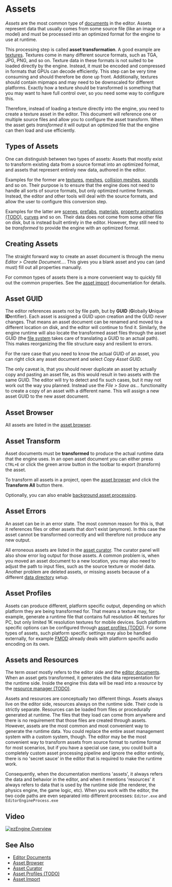# Assets

*Assets* are the most common type of [documents](../editor/editor-documents.md) in the editor. Assets represent data that usually comes from some source file (like an image or a model) and must be processed into an optimized format for the engine to use at runtime.

This processing step is called **asset transformation**. A good example are [textures](../graphics/textures-overview.md). Textures come in many different source formats, such as TGA, JPG, PNG, and so on. Texture data in these formats is not suited to be loaded directly by the engine. Instead, it must be encoded and compressed in formats that GPUs can decode efficiently. This step can be very time consuming and should therefore be done up front. Additionally, textures should contain mipmaps and may need to be downscaled for different platforms. Exactly how a texture should be transformed is something that you may want to have full control over, so you need some way to configure this.

Therefore, instead of loading a texture directly into the engine, you need to create a texture asset in the editor. This document will reference one or multiple source files and allow you to configure the asset transform. When the asset gets *transformed* it will output an optimized file that the engine can then load and use efficiently.

## Types of Assets

One can distinguish between two types of assets: Assets that mostly exist to transform existing data from a source format into an optimized format, and assets that represent entirely new data, authored in the editor.

Examples for the former are [textures](../graphics/textures-overview.md), [meshes](../graphics/meshes/mesh-asset.md), [collision meshes](../physics/physx/collision-shapes/physx-collision-meshes.md), [sounds](../sound/sound-overview.md) and so on. Their purpose is to ensure that the engine does not need to handle all sorts of source formats, but only optimized runtime formats. Instead, the editor and other tools will deal with the source formats, and allow the user to configure this conversion step.

Examples for the latter are [scenes](../scenes/scene-editing.md), [prefabs](../prefabs/prefabs-overview.md), [materials](../materials/materials-overview.md), [property animations (TODO)](../animation/property-animation/property-animation-overview.md), [curves](../animation/common/curves.md) and so on. Their data does not come from some other file on disk, but is instead built entirely in the editor. However, they still need to be *transformed* to provide the engine with an optimized format.

## Creating Assets

The straight forward way to create an asset document is through the menu *Editor > Create Document...*. This gives you a blank asset and you can (and must) fill out all properties manually.

For common types of assets there is a more convenient way to quickly fill out the common properties. See the [asset import](import-assets.md) documentation for details.

## Asset GUID

The editor references assets not by file path, but by **GUID** (**G**lobally **U**nique **ID**entifier). Each asset is assigned a GUID upon creation and the GUID never changes. That means an asset document can be renamed and moved to a different location on disk, and the editor will continue to find it. Similarly, the engine runtime will also locate the transformed asset files through the asset GUID (the [file system](../runtime/filesystem.md) takes care of translating a GUID to an actual path). This makes reorganizing the file structure easy and resilient to errors.

For the rare case that you need to know the actual GUID of an asset, you can right click any asset document and select *Copy Asset GUID*.

The only caveat is, that you should never duplicate an asset by actually copy and pasting an asset file, as this would result in two assets with the same GUID. The editor will try to detect and fix such cases, but it may not work out the way you planned. Instead use the *File > Save as...* functionality to create a copy of an asset with a different name. This will assign a new asset GUID to the new asset document.

## Asset Browser

All assets are listed in the [asset browser](asset-browser.md).

## Asset Transform

Asset documents must be **transformed** to produce the actual runtime data that the engine uses. In an open asset document you can either press `CTRL+E` or click the green arrow button in the toolbar to export (transform) the asset.

To transform all assets in a project, open the [asset browser](asset-browser.md) and click the **Transform All** button there.

Optionally, you can also enable [background asset processing](asset-browser.md#background-processing-and-transform-state).

## Asset Errors

An asset can be in an error state. The most common reason for this is, that it references files or other assets that don't exist (anymore). In this case the asset cannot be transformed correctly and will therefore not produce any new output.

All erroneous assets are listed in the [asset curator](asset-curator.md). The curator panel will also show error log output for those assets. A common problem is, when you moved an asset document to a new location, you may also need to adjust the path to input files, such as the source texture or model data. Another problem are deleted assets, or missing assets because of a different [data directory](../projects/data-directories.md) setup.

## Asset Profiles

Assets can produce different, platform specific output, depending on which platform they are being transformed for. That means a texture may, for example, generate a runtime file that contains full resolution 4K textures for PC, but only limited 1K resolution textures for mobile devices. Such platform specific options can be configured through [asset profiles (TODO)](asset-profiles.md). For some types of assets, such platform specific settings may also be handled externally, for example [FMOD](../sound/fmod-overview.md) already deals with platform specific audio encoding on its own.

## Assets and Resources

The term *asset* mostly refers to the editor side and the [editor documents](../editor/editor-documents.md). When an asset gets transformed, it generates the data representation for the runtime side. Inside the engine this data will be read into a *resource* by the [resource manager (TODO)](../runtime/resource-management.md).

Assets and resources are conceptually two different things. Assets always live on the editor side, resources always on the runtime side. Their code is strictly separate. Resources can be loaded from files or procedurally generated at runtime. The files that they load can come from anywhere and there is no requirement that those files are created through assets. However, assets are the most common and most convenient way to generate the runtime data. You could replace the entire asset management system with a custom system, though. The editor may be the most convenient way to transform assets from source format to runtime format for most scenarios, but if you have a special use case, you could built a completely custom asset processing pipeline and ignore the editor entirely, there is no 'secret sauce' in the editor that is required to make the runtime work.

Consequently, when the documentation mentions 'assets', it always refers the data and behavior in the editor, and when it mentions 'resources' it always refers to data that is used by the runtime side (the renderer, the physics engine, the game logic, etc). When you work with the editor, the two code paths are even separated into different processes: `Editor.exe` and `EditorEngineProcess.exe`

## Video

[![ezEngine Overview](https://img.youtube.com/vi/1OUJfB6ltWw/0.jpg)](https://www.youtube.com/watch?v=1OUJfB6ltWw)

## See Also

* [Editor Documents](../editor/editor-documents.md)
* [Asset Browser](asset-browser.md)
* [Asset Curator](asset-curator.md)
* [Asset Profiles (TODO)](asset-profiles.md)
* [Asset Import](import-assets.md)
